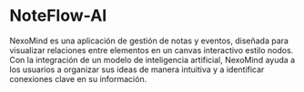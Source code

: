 # NoteFlow-AI
NexoMind es una aplicación de gestión de notas y eventos, diseñada para visualizar relaciones entre elementos en un canvas interactivo estilo nodos. Con la integración de un modelo de inteligencia artificial, NexoMind ayuda a los usuarios a organizar sus ideas de manera intuitiva y a identificar conexiones clave en su información.
